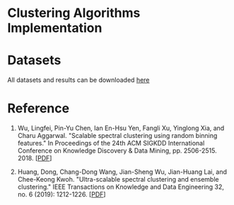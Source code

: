 # Clustering Algorithms Implementation

# Datasets

All datasets and results can be downloaded [here](https://www.dropbox.com/sh/fzbcjf7sb4zesjx/AABApeN8sryYH1eRtkBIUjZMa?dl=0)

# Reference

1. Wu, Lingfei, Pin-Yu Chen, Ian En-Hsu Yen, Fangli Xu, Yinglong Xia, and Charu Aggarwal. "Scalable spectral clustering using random binning features." In Proceedings of the 24th ACM SIGKDD International Conference on Knowledge Discovery & Data Mining, pp. 2506-2515. 2018. [[PDF](https://dl.acm.org/doi/pdf/10.1145/3219819.3220090)]

2. Huang, Dong, Chang-Dong Wang, Jian-Sheng Wu, Jian-Huang Lai, and Chee-Keong Kwoh. "Ultra-scalable spectral clustering and ensemble clustering." IEEE Transactions on Knowledge and Data Engineering 32, no. 6 (2019): 1212-1226. [[PDF](https://ieeexplore.ieee.org/iel7/69/4358933/08661522.pdf)]
